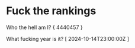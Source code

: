 # Fuck the rankings

Who the hell am I?
{ 4440457 }

What fucking year is it?
[ 2024-10-14T23:00:00Z ]
